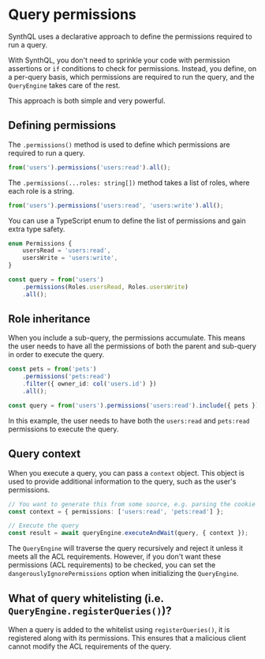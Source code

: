 # Query permissions

SynthQL uses a declarative approach to define the permissions required to run a query.

With SynthQL, you don't need to sprinkle your code with permission assertions or `if` conditions to check for permissions. Instead, you define, on a per-query basis, which permissions are required to run the query, and the `QueryEngine` takes care of the rest.

This approach is both simple and very powerful.

## Defining permissions

The `.permissions()` method is used to define which permissions are required to run a query.

```ts
from('users').permissions('users:read').all();
```

The `.permissions(...roles: string[])` method takes a list of roles, where each role is a string.

```ts
from('users').permissions('users:read', 'users:write').all();
```

You can use a TypeScript enum to define the list of permissions and gain extra type safety.

```ts
enum Permissions {
    usersRead = 'users:read',
    usersWrite = 'users:write',
}

const query = from('users')
    .permissions(Roles.usersRead, Roles.usersWrite)
    .all();
```

## Role inheritance

When you include a sub-query, the permissions accumulate. This means the user needs to have all the permissions of both the parent and sub-query in order to execute the query.

```ts
const pets = from('pets')
    .permissions('pets:read')
    .filter({ owner_id: col('users.id') })
    .all();

const query = from('users').permissions('users:read').include({ pets }).all();
```

In this example, the user needs to have both the `users:read` and `pets:read` permissions to execute the query.

## Query context

When you execute a query, you can pass a `context` object. This object is used to provide additional information to the query, such as the user's permissions.

```ts
// You want to generate this from some source, e.g. parsing the cookie sent with a HTTP request
const context = { permissions: ['users:read', 'pets:read'] };

// Execute the query
const result = await queryEngine.executeAndWait(query, { context });
```

The `QueryEngine` will traverse the query recursively and reject it unless it meets all the ACL requirements. However, if you don't want these permissions (ACL requirements) to be checked, you can set the `dangerouslyIgnorePermissions` option when initializing the `QueryEngine`.

## What of query whitelisting (i.e. `QueryEngine.registerQueries()`)?

When a query is added to the whitelist using `registerQueries()`, it is registered along with its permissions. This ensures that a malicious client cannot modify the ACL requirements of the query.
